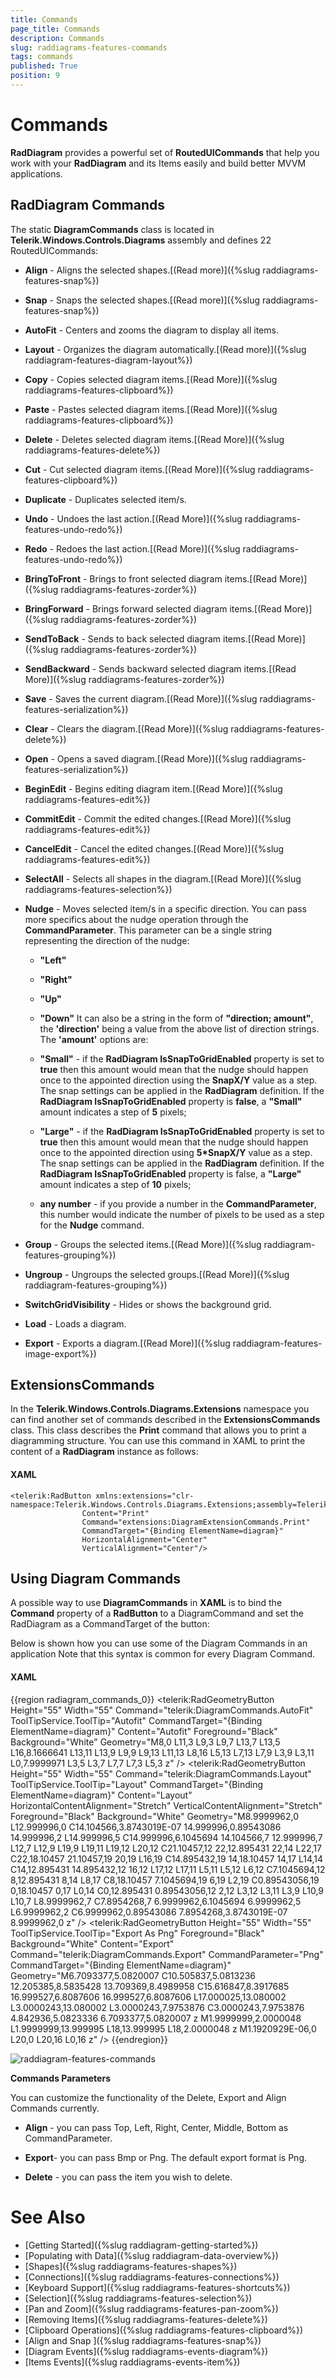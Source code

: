 ```yaml
---
title: Commands
page_title: Commands
description: Commands
slug: raddiagrams-features-commands
tags: commands
published: True
position: 9
---
```


# Commands

__RadDiagram__ provides a powerful set of __RoutedUICommands__ that help you work with your __RadDiagram__ and its Items easily and build better MVVM applications.	  

## RadDiagram Commands

The static __DiagramCommands__ class is located in __Telerik.Windows.Controls.Diagrams__ assembly and defines 22 RoutedUICommands:		

* __Align__ - Aligns the selected shapes.[(Read more)]({%slug raddiagrams-features-snap%})

* __Snap__ - Snaps the selected shapes.[(Read more)]({%slug raddiagrams-features-snap%})

* __AutoFit__ - Centers and zooms the diagram to display all items.			  

* __Layout__ - Organizes the diagram automatically.[(Read more)]({%slug raddiagram-features-diagram-layout%})

* __Copy__ - Copies selected diagram items.[(Read More)]({%slug raddiagrams-features-clipboard%})

* __Paste__ - Pastes selected diagram items.[(Read More)]({%slug raddiagrams-features-clipboard%})

* __Delete__ - Deletes selected diagram items.[(Read More)]({%slug raddiagrams-features-delete%})

* __Cut__ - Cut selected diagram items.[(Read More)]({%slug raddiagrams-features-clipboard%})

* __Duplicate__ - Duplicates selected item/s.			  

* __Undo__ - Undoes the last action.[(Read More)]({%slug raddiagrams-features-undo-redo%})

* __Redo__ - Redoes the last action.[(Read More)]({%slug raddiagrams-features-undo-redo%})

* __BringToFront__ - Brings to front selected diagram items.[(Read More)]({%slug raddiagrams-features-zorder%})

* __BringForward__ - Brings forward selected diagram items.[(Read More)]({%slug raddiagrams-features-zorder%})

* __SendToBack__ - Sends to back selected diagram items.[(Read More)]({%slug raddiagrams-features-zorder%})

* __SendBackward__ - Sends backward selected diagram items.[(Read More)]({%slug raddiagrams-features-zorder%})

* __Save__ - Saves the current diagram.[(Read More)]({%slug raddiagrams-features-serialization%})

* __Clear__ - Clears the diagram.[(Read More)]({%slug raddiagrams-features-delete%})

* __Open__ - Opens a saved diagram.[(Read More)]({%slug raddiagrams-features-serialization%})

* __BeginEdit__ - Begins editing diagram item.[(Read More)]({%slug raddiagrams-features-edit%})

* __CommitEdit__ - Commit the edited changes.[(Read More)]({%slug raddiagrams-features-edit%})

* __CancelEdit__ - Cancel the edited changes.[(Read More)]({%slug raddiagrams-features-edit%})

* __SelectAll__ - Selects all shapes in the diagram.[(Read More)]({%slug raddiagrams-features-selection%})

* __Nudge__ - Moves selected item/s in a specific direction. You can pass more specifics about the nudge operation through the __CommandParameter__. 
	This parameter can be a single string representing the direction of the nudge:
	* __"Left"__
	* __"Right"__
	* __"Up"__
	* __"Down"__
	It can also be a string in the form of __"direction; amount"__, the __'direction'__ being a value from the above list of direction strings. The __'amount'__ options are:
	* __"Small"__ - if the __RadDiagram IsSnapToGridEnabled__ property is set to __true__ then this amount would mean that the nudge should happen once to the appointed direction using the __SnapX/Y__ value as a step. The snap settings can be applied in the  __RadDiagram__ definition. If the __RadDiagram IsSnapToGridEnabled__ property is __false__, a __"Small"__ amount indicates a step of __5__ pixels;				  

	* __"Large"__ - if the __RadDiagram IsSnapToGridEnabled__ property is set to __true__ then this amount would mean that the nudge should happen once to the appointed direction using __5*SnapX/Y__ value as a step. The snap settings can be applied in the  __RadDiagram__ definition. If the __RadDiagram IsSnapToGridEnabled__ property is false, a __"Large"__ amount indicates a step of __10__ pixels;				  

	* __any number__ - if you provide a number in the __CommandParameter__, this number would indicate the number of pixels to be used as a step for the __Nudge__ command.				  

* __Group__ - Groups the selected items.[(Read More)]({%slug raddiagram-features-grouping%})

* __Ungroup__ - Ungroups the selected groups.[(Read More)]({%slug raddiagram-features-grouping%})

* __SwitchGridVisibility__ - Hides or shows the background grid.			  

* __Load__ - Loads a diagram.			  

* __Export__ - Exports a diagram.[(Read More)]({%slug raddiagram-features-image-export%})

## ExtensionsCommands	  

In the __Telerik.Windows.Controls.Diagrams.Extensions__ namespace you can find another set of commands described in the __ExtensionsCommands__ class. This class describes the __Print__ command that allows you to print a diagramming structure. You can use this command in XAML to print the content of a __RadDiagram__ instance as follows:		

#### __XAML__

    <telerik:RadButton xmlns:extensions="clr-namespace:Telerik.Windows.Controls.Diagrams.Extensions;assembly=Telerik.Windows.Controls.Diagrams.Extensions"
					Content="Print" 
					Command="extensions:DiagramExtensionCommands.Print" 
					CommandTarget="{Binding ElementName=diagram}" 
					HorizontalAlignment="Center" 
					VerticalAlignment="Center"/>	

## Using Diagram Commands

A possible way to use __DiagramCommands__ in __XAML__ is to bind the __Command__ property of a __RadButton__ to a DiagramCommand and set the RadDiagram as a CommandTarget of the button:		

Below is shown how you can use some of the Diagram Commands in an application Note that this syntax is common for every Diagram Command.

#### __XAML__

{{region radiagram_commands_0}}
    <StackPanel Orientation="Horizontal" HorizontalAlignment="Center" x:Name="buttonsStack">
            <telerik:RadGeometryButton Height="55" Width="55" Command="telerik:DiagramCommands.AutoFit"
                    ToolTipService.ToolTip="Autofit" CommandTarget="{Binding ElementName=diagram}" Content="Autofit"
                    Foreground="Black"
                    Background="White"
                    Geometry="M8,0 L11,3 L9,3 L9,7 L13,7 L13,5 L16,8.1666641 L13,11 L13,9 L9,9 L9,13 L11,13 L8,16 L5,13 L7,13 L7,9 L3,9 L3,11 L0,7.9999971 L3,5 L3,7 L7,7 L7,3 L5,3 z" />
            <telerik:RadGeometryButton Height="55" Width="55" Command="telerik:DiagramCommands.Layout"
                    ToolTipService.ToolTip="Layout" CommandTarget="{Binding ElementName=diagram}" Content="Layout"
                    HorizontalContentAlignment="Stretch" VerticalContentAlignment="Stretch" Foreground="Black"
                    Background="White"
                    Geometry="M8.9999962,0 L12.999996,0 C14.104566,3.8743019E-07 14.999996,0.89543086 14.999996,2 L14.999996,5 C14.999996,6.1045694 14.104566,7 12.999996,7 L12,7 L12,9 L19,9 L19,11 L19,12 L20,12 C21.10457,12 22,12.895431 22,14 L22,17 C22,18.10457 21.10457,19 20,19 L16,19 C14.895432,19 14,18.10457 14,17 L14,14 C14,12.895431 14.895432,12 16,12 L17,12 L17,11 L5,11 L5,12 L6,12 C7.1045694,12 8,12.895431 8,14 L8,17 C8,18.10457 7.1045694,19 6,19 L2,19 C0.89543056,19 0,18.10457 0,17 L0,14 C0,12.895431 0.89543056,12 2,12 L3,12 L3,11 L3,9 L10,9 L10,7 L8.9999962,7 C7.8954268,7 6.9999962,6.1045694 6.9999962,5 L6.9999962,2 C6.9999962,0.89543086 7.8954268,3.8743019E-07 8.9999962,0 z" />
            <telerik:RadGeometryButton Height="55" Width="55" ToolTipService.ToolTip="Export As Png" Foreground="Black" Background="White" Content="Export" Command="telerik:DiagramCommands.Export"
                    CommandParameter="Png" CommandTarget="{Binding ElementName=diagram}"					
                    Geometry="M6.7093377,5.0820007 C10.505837,5.0813236 12.205385,8.5835428 13.709369,8.4989958 C15.616847,8.3917685 16.999527,6.8087606 16.999527,6.8087606 L17.000025,13.080002 L3.0000243,13.080002 L3.0000243,7.9753876 C3.0000243,7.9753876 4.842936,5.0823336 6.7093377,5.0820007 z M1.9999999,2.0000048 L1.9999999,13.999995 L18,13.999995 L18,2.0000048 z M1.1920929E-06,0 L20,0 L20,16 L0,16 z" />
        </StackPanel>
{{endregion}}

![raddiagram-features-commands](images/raddiagram-features-commands.png)

__Commands Parameters__

You can customize the functionality of the Delete, Export and Align Commands currently.		

* __Align__ - you can pass Top, Left, Right, Center, Middle, Bottom as CommandParameter.			  

* __Export__- you can pass Bmp or Png. The default export format is Png.			  

* __Delete__ - you can pass the item you wish to delete.			  

# See Also
 * [Getting Started]({%slug raddiagram-getting-started%})
 * [Populating with Data]({%slug raddiagram-data-overview%})
 * [Shapes]({%slug raddiagrams-features-shapes%})
 * [Connections]({%slug raddiagrams-features-connections%})
 * [Keyboard Support]({%slug raddiagrams-features-shortcuts%})
 * [Selection]({%slug raddiagrams-features-selection%})
 * [Pan and Zoom]({%slug raddiagrams-features-pan-zoom%})
 * [Removing Items]({%slug raddiagrams-features-delete%})
 * [Clipboard Operations]({%slug raddiagrams-features-clipboard%})
 * [Align and Snap ]({%slug raddiagrams-features-snap%})
 * [Diagram Events]({%slug raddiagrams-events-diagram%})
 * [Items Events]({%slug raddiagrams-events-item%})